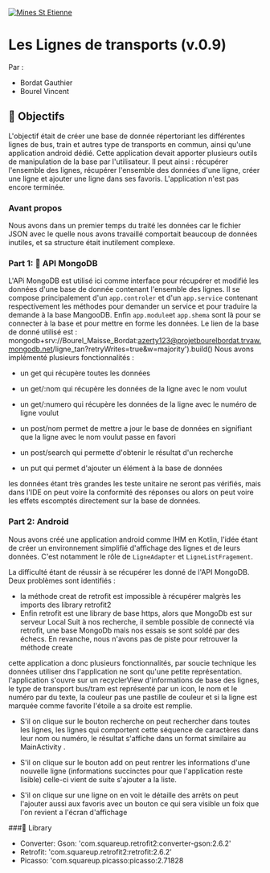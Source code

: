 [![Mines St Etienne](./logo.png)](https://www.mines-stetienne.fr/)

# Les Lignes de transports (v.0.9)

Par :
- Bordat Gauthier
- Bourel Vincent

##  🚀 Objectifs

L'objectif était de créer une base de donnée répertoriant les différentes lignes de bus, train et autres type de transports en commun, ainsi qu'une application android dédié.
Cette application devait apporter plusieurs outils de manipulation de la base par l'utilisateur.
Il peut ainsi :
récupérer l'ensemble des lignes,
récupérer l'ensemble des données d'une ligne,
créer une ligne 
et ajouter une ligne dans ses favoris.
L'application n'est pas encore terminée.

### Avant propos
 Nous avons dans un premier temps du traité les données car le fichier JSON avec le quelle nous avons travaillé comportait beaucoup de données inutiles, et sa structure était inutilement complexe. 


### Part 1: 🍃 API MongoDB

L'APi MongoDB est utilisé ici comme interface pour récupérer et modifié les données d'une base de donnée contenant l'ensemble des lignes. Il se compose principalement d'un `app.controler` et d'un `app.service` contenant respectivement les méthodes pour demander un service et pour traduire la demande à la base MangooDB.
Enfin `app.module`et `app.shema` sont là pour se connecter à la base et pour mettre en forme les données. Le lien de la base de donné utilisé est : mongodb+srv://Bourel_Maisse_Bordat:azerty123@projetbourelbordat.trvaw.mongodb.net/ligne_tan?retryWrites=true&w=majority').build()
Nous avons implémenté plusieurs fonctionnalités : 

- un get qui récupère toutes les données 

- un get/:nom qui récupère les données de la ligne avec le nom voulut

- un get/:numero qui récupère les données de la ligne avec le numéro de ligne voulut

- un post/nom permet de mettre a jour le base de données en signifiant que la ligne avec le nom voulut passe en favori

- un post/search qui permette d'obtenir le résultat d'un recherche

- un put qui permet d'ajouter un élément à la base de données

les données étant très grandes les teste unitaire ne seront pas vérifiés, mais dans l'IDE on peut voire la conformité des réponses ou alors on peut voire les effets escomptés directement sur la base de données. 

### Part 2: Android

Nous avons créé une application android comme IHM en Kotlin, l'idée étant de créer un environnement simplifié d'affichage des lignes et de leurs données. C'est notamment le rôle de `LigneAdapter` et `LigneListFragement`.



 La difficulté étant de réussir à se récupérer les donné de l'API MongoDB. Deux problèmes sont identifiés :
 - la méthode creat de retrofit est impossible à récupérer malgrès les imports des library retrofit2
 - Enfin retrofit est une library de base https, alors que MongoDb est sur serveur Local
 Suit à nos recherche, il semble possible de connecté via retrofit, une base MongoDb mais nos essais se sont soldé par des échecs.
 En revanche, nous n'avons pas de piste pour retrouver la méthode create
 
 
cette application a donc plusieurs fonctionnalités, par soucie technique les données utiliser dns l'application ne sont qu'une petite représentation.
l'application s'ouvre sur un recyclerView d'informations de base des lignes, le type de transport bus/tram est représenté par un icon, le nom et le numéro par du texte, la couleur pas une pastille de couleur et si la ligne est marquée comme favorite l'étoile a sa droite est remplie.

- S'il on clique sur le bouton recherche on peut rechercher dans toutes les lignes, les lignes qui comportent cette séquence de caractères dans leur nom ou numéro, le résultat s'affiche dans un format similaire au MainActivity .

- S'il on clique sur le bouton add on peut rentrer les informations d'une nouvelle ligne (informations succinctes pour que l'application reste lisible) celle-ci vient de suite s'ajouter a la liste.

- S'il on clique sur une ligne on en voit le détaille des arrêts on peut l'ajouter aussi aux favoris avec un bouton ce qui sera visible un foix que l'on revient a l'écran d'affichage


###📝 Library
- Converter: Gson: 'com.squareup.retrofit2:converter-gson:2.6.2'
- Retrofit: 'com.squareup.retrofit2:retrofit:2.6.2'
- Picasso: 'com.squareup.picasso:picasso:2.71828